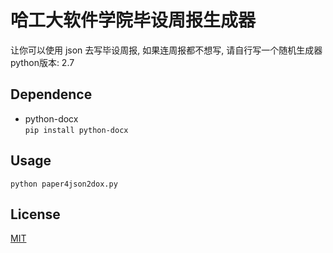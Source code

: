 # 哈工大软件学院毕设周报生成器

让你可以使用 json 去写毕设周报, 如果连周报都不想写, 请自行写一个随机生成器 
python版本: 2.7
## Dependence
- python-docx  
  `pip install python-docx`

## Usage
`python paper4json2dox.py`

## License
[MIT](http://www.opensource.org/licenses/mit-license.php)

